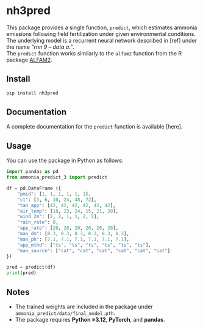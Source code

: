 # nh3pred

This package provides a single function, `predict`, which estimates ammonia emissions following field fertilization under given environmental conditions.  
The underlying model is a recurrent neural network described in [ref] under the name *"rnn 9 – data a."*.  
The `predict` function works similarly to the `alfam2` function from the R package [ALFAM2](https://cran.r-project.org/web/packages/ALFAM2/index.html).

## Install

```bash
pip install nh3pred 
```

## Documentation

A complete documentation for the `predict` function is available [here].

## Usage

You can use the package in Python as follows:

```python
import pandas as pd
from ammonia_predict_3 import predict

df = pd.DataFrame ({
    "pmid": [1, 1, 1, 1, 1, 1],
    "ct": [3, 6, 10, 24, 48, 72],
    "tan_app": [42, 42, 42, 42, 42, 42],
    "air_temp": [18, 23, 24, 15, 21, 20],
    "wind_2m": [2, 2, 1, 1, 2, 2],
    "rain_rate": 0,
    "app_rate": [20, 20, 20, 20, 20, 20],
    "man_dm": [8.3, 8.3, 8.3, 8.3, 8.3, 8.3],
    "man_ph": [7.1, 7.1, 7.1, 7.1, 7.1, 7.1],
    "app_mthd": ["ts", "ts", "ts", "ts", "ts", "ts"],
    "man_source": ["cat", "cat", "cat", "cat", "cat", "cat"]
})

pred = predict(df)
print(pred)
``` 


## Notes

- The trained weights are included in the package under `ammonia_predict/data/final_model.pth`.
- The package requires **Python ≥3.12**, **PyTorch**, and **pandas**.




